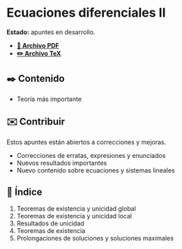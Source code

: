 # Ecuaciones diferenciales II

**Estado:** apuntes en desarrollo.

-   [**📄 Archivo PDF**](https://github.com/DanielSevillano/matematicas-latex/blob/f24abaf19153f924c395887b58b427bf02553ad1/Ecuaciones%20diferenciales%20II/Ecuaciones%20diferenciales%20II.pdf)
-   [**✏️ Archivo TeX**](https://github.com/DanielSevillano/matematicas-latex/blob/f24abaf19153f924c395887b58b427bf02553ad1/Ecuaciones%20diferenciales%20II/Ecuaciones%20diferenciales%20II.tex)

## ✒️ Contenido

-   Teoría más importante

## ✉️ Contribuir

Estos apuntes están abiertos a correcciones y mejoras.

-   Correcciones de erratas, expresiones y enunciados
-   Nuevos resultados importantes
-   Nuevo contenido sobre ecuaciones y sistemas lineales

## 📖 Índice

1. Teoremas de existencia y unicidad global
2. Teoremas de existencia y unicidad local
3. Resultados de unicidad
4. Teoremas de existencia
5. Prolongaciones de soluciones y soluciones maximales
